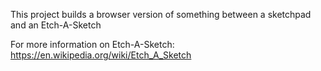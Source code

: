This project builds a browser version of something between a sketchpad and an Etch-A-Sketch

For more information on Etch-A-Sketch:
https://en.wikipedia.org/wiki/Etch_A_Sketch

